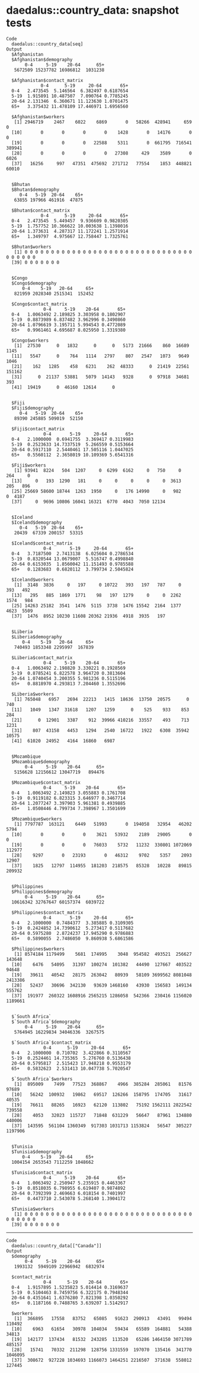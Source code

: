 # daedalus::country_data: snapshot tests

    Code
      daedalus::country_data[seq]
    Output
      $Afghanistan
      $Afghanistan$demography
           0-4     5-19    20-64      65+ 
       5672509 15237782 16986812  1031238 
      
      $Afghanistan$contact_matrix
                 0-4      5-19     20-64       65+
      0-4   2.473545  5.146564  6.382497 0.6187654
      5-19  1.915891 10.487507  7.090764 0.7785245
      20-64 2.131346  6.360671 11.123630 1.0701475
      65+   3.375432 11.478109 17.446971 1.6956560
      
      $Afghanistan$workers
       [1] 2946719    2467    6022    6869       0   58266  428941     659       0
      [10]       0       0       0       0    1428       0   14176       0       0
      [19]       0       0       0   22588    5311       0  661795  716541  389941
      [28]       0       0       0       0   27308     429    3589       0    6026
      [37]   16256     997   47351  475692  271712   77554    1853  448821   60010
      
      
      $Bhutan
      $Bhutan$demography
         0-4   5-19  20-64    65+ 
       63855 197966 461916  47875 
      
      $Bhutan$contact_matrix
                 0-4      5-19     20-64       65+
      0-4   2.473545  5.449457  9.936609 0.9820305
      5-19  1.757752 10.366622 10.003638 1.1398016
      20-64 1.373631  4.287317 11.172241 1.2571914
      65+   1.349797  4.975667 12.758447 1.7325761
      
      $Bhutan$workers
       [1] 0 0 0 0 0 0 0 0 0 0 0 0 0 0 0 0 0 0 0 0 0 0 0 0 0 0 0 0 0 0 0 0 0 0 0 0 0 0
      [39] 0 0 0 0 0 0 0
      
      
      $Congo
      $Congo$demography
          0-4    5-19   20-64     65+ 
       821959 2028340 2515341  152452 
      
      $Congo$contact_matrix
                  0-4     5-19    20-64       65+
      0-4   1.0063492 2.189825 3.303958 0.1802907
      5-19  0.8873989 6.837482 3.962996 0.3490860
      20-64 1.0796619 3.195711 5.994543 0.4772089
      65+   0.9961461 4.695687 8.025950 1.3319380
      
      $Congo$workers
       [1]  27530      0   1832      0      0   5173  21666    860  16689   1145
      [11]   5547      0    764   1114   2797    807   2547   1073   9649   1046
      [21]    162   1285    458   6231    262  48333      0  21419  22561 151162
      [31]      0  21137  53881   5079  14143   9328      0  97918  34681    393
      [41]  19419      0  46160  12614      0
      
      
      $Fiji
      $Fiji$demography
         0-4   5-19  20-64    65+ 
       89390 245885 509019  52150 
      
      $Fiji$contact_matrix
                  0-4       5-19     20-64       65+
      0-4   2.1000000  0.6941755  3.369417 0.3119983
      5-19  0.2523633 14.7337519  5.266559 0.5153664
      20-64 0.5917110  2.5440461 17.505116 1.0447025
      65+   0.5560112  2.3658019 10.109369 5.6541316
      
      $Fiji$workers
       [1] 93941  8224   504  1207     0  6299  6162     0   750     0   264     0
      [13]     0   193  1290   181     0     0     0     0     0  3613   205   896
      [25] 25669 58600 18744  1263  1950     0   176 14990     0   982     0  4187
      [37]     0  9696 10806 16041 16321  6770  4043  7050 12134
      
      
      $Iceland
      $Iceland$demography
         0-4   5-19  20-64    65+ 
       20439  67339 200157  53315 
      
      $Iceland$contact_matrix
                  0-4       5-19     20-64       65+
      0-4   3.7187500  2.7413138  6.025604 0.2786534
      5-19  0.8320544 13.0679007  5.516747 0.4998840
      20-64 0.6153035  1.8560042 11.151493 0.9785588
      65+   0.1283683  0.6820112  3.799734 2.5045824
      
      $Iceland$workers
       [1]  3148  3836     0   197     0 10722   393   197   787     0   393   492
      [13]   295   885  1869  1771    98   197  1279     0     0  2262  1574   984
      [25] 14263 25182  3541  1476  5115  3738  1476 15542  2164  1377  4623  5509
      [37]  1476  8952 10230 11608 20362 21936  4918  3935   197
      
      
      $Liberia
      $Liberia$demography
          0-4    5-19   20-64     65+ 
       740493 1853348 2295997  167839 
      
      $Liberia$contact_matrix
                  0-4     5-19    20-64       65+
      0-4   1.0063492 2.198820 3.330221 0.1928569
      5-19  0.8785241 6.822578 3.964720 0.3813604
      20-64 1.0740454 3.200355 5.981236 0.5115196
      65+   0.8818970 4.293813 7.204460 1.3552696
      
      $Liberia$workers
       [1] 765048   6957   2694  22213   1415  18636  13750  20575      0    740
      [11]   1049   1347  31618   1207   1259      0    525    933    853    284
      [21]      0  12901   3387    912  39966 410216  33557    493    713   1231
      [31]    807  43158   4453   1294   2540  16722   1922   6308  35942  10575
      [41]  61020  24952   4164  16860   6987
      
      
      $Mozambique
      $Mozambique$demography
           0-4     5-19    20-64      65+ 
       5156628 12156612 13047719   894476 
      
      $Mozambique$contact_matrix
                  0-4     5-19    20-64       65+
      0-4   1.0063492 2.149823 3.055883 0.1761708
      5-19  0.9119182 6.823315 3.646977 0.3467714
      20-64 1.2077247 3.397903 5.961381 0.4939885
      65+   1.0508446 4.799734 7.398967 1.3501699
      
      $Mozambique$workers
       [1] 7797787  163121    6449   51993       0  194058   32954   46202    5794
      [10]       0       0       0    3621   53932    2189   29005       0       0
      [19]       0       0       0   76033    5732   11232  330801 1072069  112977
      [28]    9297       0   23193       0   46312    9702    5357    2093   12907
      [37]    1825   12797  114955  181203  218575   85328   10228   89815  209932
      
      
      $Philippines
      $Philippines$demography
           0-4     5-19    20-64      65+ 
      10616342 32767647 60157374  6039722 
      
      $Philippines$contact_matrix
                  0-4       5-19     20-64       65+
      0-4   2.1000000  0.7484377  3.385885 0.3109305
      5-19  0.2424852 14.7390612  5.273417 0.5117682
      20-64 0.5975280  2.8724237 17.945290 0.9786883
      65+   0.5890055  2.7486050  9.860938 5.6861586
      
      $Philippines$workers
       [1] 8574184 1179499    5681  174995    3048  954582  493521  256627  143648
      [10]    6476   54095   31397  100274  101382   44490  127667  403522   94648
      [19]   39611   40542   28175  263042   80939   58109 3699562 8081048 2413386
      [28]   52437   30696  342130   93639 1468160   43930  156583  149134  555762
      [37]  191977  260322 1608916 2565215 1286058  542366  230416 1156020 1189661
      
      
      $`South Africa`
      $`South Africa`$demography
           0-4     5-19    20-64      65+ 
       5764945 16229834 34046336  3267575 
      
      $`South Africa`$contact_matrix
                  0-4      5-19     20-64       65+
      0-4   2.1000000  0.710702  3.422866 0.3110567
      5-19  0.2524461 14.735365  5.276760 0.5136438
      20-64 0.5795817  2.515423 17.948218 0.9553179
      65+   0.5832623  2.531413 10.047738 5.7020547
      
      $`South Africa`$workers
       [1]  895009    7499   77523  368867    4966  385284  285061   81576   97689
      [10]   56242  100932   19862   69517  126266  158795  174705   31617   40535
      [19]   76611   88265   16923   62120  113802   75192 1562111 2822542  739558
      [28]    4053   32023  115727   71848  631229   56647   87961  134880  440006
      [37]  143595  561104 1360349  917303 1031713 1153824   56547  305227 1197906
      
      
      $Tunisia
      $Tunisia$demography
          0-4    5-19   20-64     65+ 
      1004154 2653543 7112259 1048662 
      
      $Tunisia$contact_matrix
                  0-4     5-19    20-64       65+
      0-4   1.0063492 2.250947 5.235915 0.4463367
      5-19  0.8518035 6.798955 6.619407 0.9874892
      20-64 0.7392399 2.469663 6.018154 0.7401997
      65+   0.4473710 2.543078 5.268140 1.3904172
      
      $Tunisia$workers
       [1] 0 0 0 0 0 0 0 0 0 0 0 0 0 0 0 0 0 0 0 0 0 0 0 0 0 0 0 0 0 0 0 0 0 0 0 0 0 0
      [39] 0 0 0 0 0 0 0
      
      

---

    Code
      daedalus::country_data[["Canada"]]
    Output
      $demography
           0-4     5-19    20-64      65+ 
       1993132  5949109 22966942  6832974 
      
      $contact_matrix
                  0-4      5-19    20-64       65+
      0-4   1.9157895 1.5235823 5.014414 0.3169637
      5-19  0.5104463 8.7459756 6.322175 0.7948344
      20-64 0.4351641 1.6376280 7.821398 1.0350292
      65+   0.1187166 0.7488765 3.639207 1.5142917
      
      $workers
       [1]  366895   17558   83752   65085   91623  290913   43491   99494  110492
      [10]    6963   61654   30978  104034   59434   65589  164881   54388   34813
      [19]  142177  137434   81532  243285  113520   65286 1464150 3071789  485157
      [28]   15741   70332  211298  128756 1331559  197070  135416  341770 1046095
      [37]  308672  927228 1034693 1166073 1464251 2216507  371638  558012  127445
      

